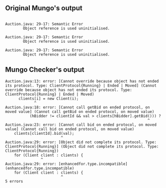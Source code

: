 ## Original Mungo's output

```

Auction.java: 29-17: Semantic Error
		Object reference is used uninitialised.

Auction.java: 29-17: Semantic Error
		Object reference is used uninitialised.

Auction.java: 29-17: Semantic Error
		Object reference is used uninitialised.```

## Mungo Checker's output

```
Auction.java:13: error: [Cannot override because object has not ended its protocol. Type: ClientProtocol{Running} | Ended | Moved] (Cannot override because object has not ended its protocol. Type: ClientProtocol{Running} | Ended | Moved)
      clients[i] = new Client(i);
             ^
Auction.java:18: error: [Cannot call getBid on ended protocol, on moved value] (Cannot call getBid on ended protocol, on moved value)
           (hBidder != clientId && val > clients[hBidder].getBid())) ?
                                                                ^
Auction.java:23: error: [Cannot call bid on ended protocol, on moved value] (Cannot call bid on ended protocol, on moved value)
    clients[clientId].bid(val);
                         ^
Auction.java:29: error: [Object did not complete its protocol. Type: ClientProtocol{Running}] (Object did not complete its protocol. Type: ClientProtocol{Running})
    for (Client client : clients) {
                ^
Auction.java:29: error: [enhancedfor.type.incompatible] (enhancedfor.type.incompatible)
    for (Client client : clients) {
                         ^
5 errors```
